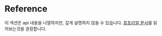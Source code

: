 
# Reference

이 섹션은 api 내용을 나열하지만, 깊게 설명하지 않을 수 있습니다. [튜토리얼 문서](../tutorial/index.md)를 읽어보는것을 권장합니다.  
